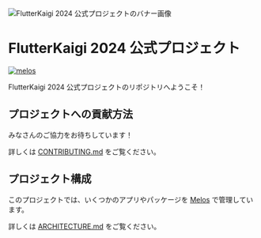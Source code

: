 <img src="https://github.com/user-attachments/assets/574c3073-19e2-4874-8c97-d9467f2f41c1" alt="FlutterKaigi 2024 公式プロジェクトのバナー画像" />

# FlutterKaigi 2024 公式プロジェクト

[![melos](https://img.shields.io/badge/maintained%20with-melos-f700ff.svg?style=flat-square)](https://github.com/invertase/melos)

FlutterKaigi 2024 公式プロジェクトのリポジトリへようこそ！

## プロジェクトへの貢献方法

みなさんのご協力をお待ちしています！

詳しくは [CONTRIBUTING.md] をご覧ください。

## プロジェクト構成

このプロジェクトでは、いくつかのアプリやパッケージを [Melos] で管理しています。

詳しくは [ARCHITECTURE.md] をご覧ください。

<!-- Links -->

[CONTRIBUTING.md]: docs/CONTRIBUTING.md

[Melos]: https://melos.invertase.dev/~melos-latest

[ARCHITECTURE.md]: docs/ARCHITECTURE.md
